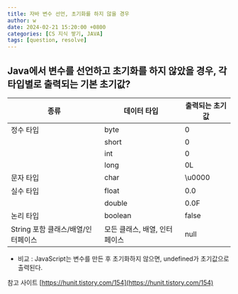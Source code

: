 ```yaml
---
title: 자바 변수 선언, 초기화를 하지 않을 경우
author: w
date: 2024-02-21 15:20:00 +0800
categories: [CS 지식 쌓기, JAVA]
tags: [question, resolve]
---
```


## Java에서 변수를 선언하고 초기화를 하지 않았을 경우, 각 타입별로 출력되는 기본 초기값?

| 종류                  | 데이터 타입    | 출력되는 초기값 |
|----------------------|----------------|----------------|
| 정수 타입            | byte           | 0              |
|                      | short          | 0              |
|                      | int            | 0              |
|                      | long           | 0L             |
| 문자 타입            | char           | \u0000         |
| 실수 타입            | float          | 0.0            |
|                      | double         | 0.0F           |
| 논리 타입            | boolean        | false          |
| String 포함 클래스/배열/인터페이스 | 모든 클래스, 배열, 인터페이스 | null    |


- 비교 : JavaScript는 변수를 만든 후 초기화하지 않으면, undefined가 초기값으로 출력된다.



참고 사이트
[https://hunit.tistory.com/154](https://hunit.tistory.com/154)